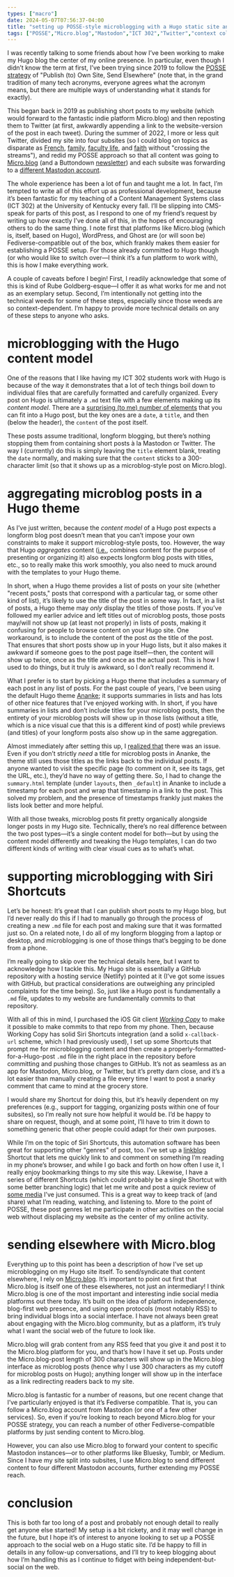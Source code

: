 ```yaml
---
types: ["macro"]
date: 2024-05-07T07:56:37-04:00
title: "setting up POSSE-style microblogging with a Hugo static site and Micro.blog"
tags: ["POSSE","Micro.blog","Mastodon","ICT 302","Twitter","context collapse","WordPress","Fediverse","Buttondown","GitHub","Netlify"]
---
```

I was recently talking to some friends about how I’ve been working to make my Hugo blog the center of my online presence. In particular, even though I didn’t know the term at first, I’ve been trying since 2019 to follow the [POSSE strategy](https://indieweb.org/POSSE) of "Publish (to) Own Site, Send Elsewhere" (note that, in the grand tradition of many tech acronyms, everyone agrees what the acronym means, but there are multiple ways of understanding what it stands for exactly). 

This began back in 2019 as publishing short posts to my website (which would forward to the fantastic indie platform Micro.blog) and then reposting them to Twitter (at first, awkwardly appending a link to the website-version of the post in each tweet). During the summer of 2022, I more or less quit Twitter, divided my site into four subsites (so I could blog on topics as disparate as [French](https://spencergreenhalgh.com/myself/), [family](https://spencergreenhalgh.com/relationships/), [faculty life](https://spencergreenhalgh.com/work/), and [faith](https://spencergreenhalgh.com/communities/) without "crossing the streams"), and redid my POSSE approach so that all content was going to [Micro.blog](https://micro.blog/spgreenhalgh) (and a Buttondown [newsletter](https://spencergreenhalgh.com/newsletter/)) and each subsite was forwarding to a [different Mastodon account](https://spencergreenhalgh.com/mastodon/). 

The whole experience has been a lot of fun and taught me a lot. In fact, I’m tempted to write all of this effort up as professional development, because it’s been fantastic for my teaching of a Content Management Systems class (ICT 302) at the University of Kentucky every fall. I’ll be slipping into CMS-speak for parts of this post, as I respond to one of my friend’s request by writing up how exactly I’ve done all of this, in the hopes of encouraging others to do the same thing. I note first that platforms like Micro.blog (which is, itself, based on Hugo), WordPress, and Ghost are (or will soon be) Fediverse-compatible out of the box, which frankly makes them easier for establishing a POSSE setup. For those already committed to Hugo though (or who would like to switch over—I think it’s a fun platform to work with), this is how I make everything work.

A couple of caveats before I begin! First, I readily acknowledge that some of this is kind of Rube Goldberg-esque—I offer it as what works for me and not as an exemplary setup. Second, I’m intentionally not getting into the technical weeds for some of these steps, especially since those weeds are so context-dependent. I’m happy to provide more technical details on any of these steps to anyone who asks. 

# microblogging with the Hugo content model

One of the reasons that I like having my ICT 302 students work with Hugo is because of the way it demonstrates that a lot of tech things boil down to individual files that are carefully formatted and carefully organized. Every post on Hugo is ultimately a `.md` text file with a few elements making up its *content model*. There are a [surprising (to me) number of elements](https://gohugo.io/content-management/front-matter/) that you can fit into a Hugo post, but the key ones are a `date`, a `title`, and then (below the header), the `content` of the post itself.

These posts assume traditional, longform blogging, but there’s nothing stopping them from containing short posts à la Mastodon or Twitter. The way I (currently) do this is simply leaving the `title` element blank, treating the `date` normally, and making sure that the `content` sticks to a 300-character limit (so that it shows up as a microblog-style post on Micro.blog). 

# aggregating microblog posts in a Hugo theme

As I’ve just written, because the *content model* of a Hugo post expects a longform blog post doesn’t mean that you can’t impose your own constraints to make it support microblog-style posts, too. However, the way that Hugo *aggregates* content ([i.e.](https://deanebarker.net/books/squirrel/content-aggregation/), combines content for the purpose of presenting or organizing it) also expects longform blog posts with titles, etc., so to really make this work smoothly, you also need to muck around with the templates to your Hugo theme.

In short, when a Hugo theme provides a list of posts on your site (whether "recent posts," posts that correspond with a particular tag, or some other kind of list), it’s likely to use the title of the post in some way. In fact, in a list of posts, a Hugo theme may *only* display the titles of those posts. If you’ve followed my earlier advice and left titles out of microblog posts, those posts may/will not show up (at least not properly) in lists of posts, making it confusing for people to browse content on your Hugo site. One workaround, is to include the content of the post *as* the title of the post. That ensures that short posts show up in your Hugo lists, but it also makes it awkward if someone goes to the post page itself—then, the content will show up twice, once as the title and once as the actual post. This is how I used to do things, but it truly is awkward, so I don’t really recommend it.

What I prefer is to start by picking a Hugo theme that includes a summary of each post in any list of posts. For the past couple of years, I’ve been using the default Hugo theme [Ananke](https://themes.gohugo.io/themes/gohugo-theme-ananke/); it supports summaries in lists and has lots of other nice features that I’ve enjoyed working with. In short, if you have summaries in lists and don’t include titles for your microblog posts, then the entirety of your microblog posts will show up in those lists (without a title, which is a nice visual cue that this is a different kind of post) while previews (and titles) of your longform posts also show up in the same aggregation. 

Almost immediately after setting this up, I [realized that](https://spencergreenhalgh.com/myself/some-hypothesis-updates/) there was an issue. Even if you don’t strictly *need* a title for microblog posts in Ananke, the theme still uses those titles as the links back to the individual posts. If anyone wanted to visit the specific page (to comment on it, see its tags, get the URL, etc.), they’d have no way of getting there. So, I had to change the `summary.html` template (under `layouts`, then `_default`) in Ananke to include a timestamp for each post and wrap that timestamp in a link to the post. This solved my problem, and the presence of timestamps frankly just makes the lists look better and more helpful.

With all those tweaks, microblog posts fit pretty organically alongside longer posts in my Hugo site. Technically, there’s no real difference between the two post types—it’s a single content model for both—but by using the content model differently and tweaking the Hugo templates, I can do two different kinds of writing with clear visual cues as to what’s what.

# supporting microblogging with Siri Shortcuts

Let’s be honest: It’s great that I can publish short posts to my Hugo blog, but I’d never really do this if I had to manually go through the process of creating a new `.md` file for each post and making sure that it was formatted just so. On a related note, I do all of my longform blogging from a laptop or desktop, and microblogging is one of those things that’s begging to be done from a phone. 

I’m really going to skip over the technical details here, but I want to acknowledge how I tackle this. My Hugo site is essentially a GitHub repository with a hosting service (Netlify) pointed at it (I’ve got some issues with GitHub, but practical considerations are outweighing any principled complaints for the time being). So, just like a Hugo post is fundamentally a `.md` file, updates to my website are fundamentally commits to that repository.

With all of this in mind, I purchased the iOS Git client *[Working Copy](https://workingcopyapp.com/)* to make it possible to make commits to that repo from my phone. Then, because Working Copy has solid Siri Shortcuts integration (and a solid `x-callback-url` scheme, which I had previously used), I set up some Shortcuts that prompt me for microblogging content and then create a properly-formatted-for-a-Hugo-post `.md` file in the right place in the repository before committing and pushing those changes to GitHub. It’s not as seamless as an app for Mastodon, Micro.blog, or Twitter, but it’s pretty darn close, and it’s a lot easier than manually creating a file every time I want to post a snarky comment that came to mind at the grocery store.

I would share my Shortcut for doing this, but it’s heavily dependent on my preferences (e.g., support for tagging, organizing posts within one of four subsites), so I’m really not sure how helpful it would be. I’d be happy to share on request, though, and at some point, I’ll have to trim it down to something generic that other people could adapt for their own purposes.

While I’m on the topic of Siri Shortcuts, this automation software has been great for supporting other "genres" of post, too. I’ve set up a [linkblog](https://spencergreenhalgh.com/tags/link/) Shortcut that lets me quickly link to and comment on something I’m reading in my phone’s browser, and while I go back and forth on how often I use it, I really enjoy bookmarking things to my site this way. Likewise, I have a series of different Shortcuts (which could probably be a single Shortcut with some better branching logic) that let me write and post a quick review of [some media](https://spencergreenhalgh.com/tags/media/) I’ve just consumed. This is a great way to keep track of (and share) what I’m reading, watching, and listening to. More to the point of POSSE, these post genres let me participate in other activities on the social web without displacing my website as the center of my online activity.

# sending elsewhere with Micro.blog

Everything up to this point has been a description of how I’ve set up microblogging on my Hugo site itself. To send/syndicate that content elsewhere, I rely on [Micro.blog](https://micro.blog/). It’s important to point out first that Micro.blog is itself one of these elsewheres, not just an intermediary! I think Micro.blog is one of the most important and interesting indie social media platforms out there today. It’s built on the idea of platform independence, blog-first web presence, and using open protocols (most notably RSS) to bring individual blogs into a social interface. I have not always been great about engaging with the Micro.blog community, but as a platform, it’s truly what I want the social web of the future to look like.

Micro.blog will grab content from any RSS feed that you give it and post it to the Micro.blog platform for you, and that’s how I have it set up. Posts under the Micro.blog-post length of 300 characters will show up in the Micro.blog interface as microblog posts (hence why I use 300 characters as my cutoff for microblog posts on Hugo); anything longer will show up in the interface as a link redirecting readers back to my site.

Micro.blog is fantastic for a number of reasons, but one recent change that I’ve particularly enjoyed is that it’s Fediverse compatible. That is, you can follow a Micro.blog account from Mastodon (or one of a few other services). So, even if you’re looking to reach beyond Micro.blog for your POSSE strategy, you can reach a number of other Fediverse-compatible platforms by just sending content to Micro.blog.

However, you can also use Micro.blog to forward your content to specific Mastodon instances—or to other platforms like Bluesky, Tumblr, or Medium. Since I have my site split into subsites, I use Micro.blog to send different content to four different Mastodon accounts, further extending my POSSE reach. 

# conclusion

This is both far too long of a post and probably not enough detail to really get anyone else started! My setup is a bit rickety, and it may well change in the future, but I hope it’s of interest to anyone looking to set up a POSSE approach to the social web on a Hugo static site. I’d be happy to fill in details in any follow-up conversations, and I’ll try to keep blogging about how I’m handling this as I continue to fidget with being independent-but-social on the web.
